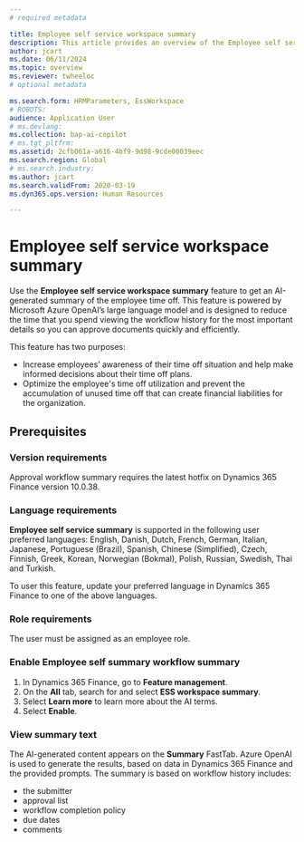```yaml
---
# required metadata

title: Employee self service workspace summary
description: This article provides an overview of the Employee self service workspace summary.
author: jcart
ms.date: 06/11/2024
ms.topic: overview
ms.reviewer: twheeloc
# optional metadata

ms.search.form: HRMParameters, EssWorkspace
# ROBOTS: 
audience: Application User
# ms.devlang: 
ms.collection: bap-ai-copilot
# ms.tgt_pltfrm: 
ms.assetid: 2cfb061a-a616-4bf9-9d98-9cde00039eec
ms.search.region: Global
# ms.search.industry: 
ms.author: jcart
ms.search.validFrom: 2020-03-19
ms.dyn365.ops.version: Human Resources

---
```


# Employee self service workspace summary

Use the **Employee self service workspace summary** feature to get an AI-generated summary of the employee time off. This feature is powered by Microsoft Azure OpenAI’s large language model and is designed to reduce the time that you spend viewing the workflow history for the most important details so you can approve documents quickly and efficiently.

This feature has two purposes:

- Increase employees’ awareness of their time off situation and help make informed decisions about their time off plans.
- Optimize the employee's time off utilization and prevent the accumulation of unused time off that can create financial liabilities for the organization.

## Prerequisites

### Version requirements
Approval workflow summary requires the latest hotfix on Dynamics 365 Finance version 10.0.38.

### Language requirements
**Employee self service summary** is supported in the following user preferred languages: English, Danish, Dutch, French, German, Italian, Japanese, Portuguese (Brazil), Spanish, Chinese (Simplified), Czech, Finnish, Greek, Korean, Norwegian (Bokmal), Polish, Russian, Swedish, Thai and Turkish.

To user this feature, update your preferred language in Dynamics 365 Finance to one of the above languages.

### Role requirements
The user must be assigned as an employee role.

### Enable Employee self summary workflow summary

1. In Dynamics 365 Finance, go to **Feature management**.
2. On the **All** tab, search for and select **ESS workspace summary**.
3. Select **Learn more** to learn more about the AI terms.
4. Select **Enable**.

### View summary text

The AI-generated content appears on the **Summary** FastTab. Azure OpenAI is used to generate the results, based on data in Dynamics 365 Finance and the provided prompts. 
The summary is based on workflow history includes:
 - the submitter
 - approval list
 - workflow completion policy
 - due dates
 - comments 
